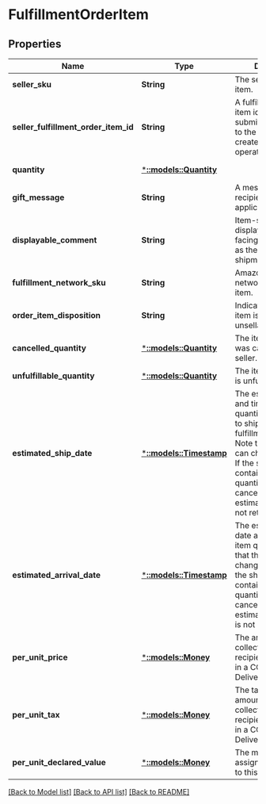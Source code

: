 # FulfillmentOrderItem

## Properties
Name | Type | Description | Notes
------------ | ------------- | ------------- | -------------
**seller_sku** | **String** | The seller SKU of the item. | [default to null]
**seller_fulfillment_order_item_id** | **String** | A fulfillment order item identifier submitted with a call to the createFulfillmentOrder operation. | [default to null]
**quantity** | [***::models::Quantity**](Quantity.md) |  | [default to null]
**gift_message** | **String** | A message to the gift recipient, if applicable. | [optional] [default to null]
**displayable_comment** | **String** | Item-specific text that displays in recipient-facing materials such as the outbound shipment packing slip. | [optional] [default to null]
**fulfillment_network_sku** | **String** | Amazon&#39;s fulfillment network SKU of the item. | [optional] [default to null]
**order_item_disposition** | **String** | Indicates whether the item is sellable or unsellable. | [optional] [default to null]
**cancelled_quantity** | [***::models::Quantity**](Quantity.md) | The item quantity that was cancelled by the seller. | [default to null]
**unfulfillable_quantity** | [***::models::Quantity**](Quantity.md) | The item quantity that is unfulfillable. | [default to null]
**estimated_ship_date** | [***::models::Timestamp**](Timestamp.md) | The estimated date and time that the item quantity is scheduled to ship from the fulfillment center. Note that this value can change over time. If the shipment that contains the item quantity has been cancelled, estimatedShipDate is not returned. | [optional] [default to null]
**estimated_arrival_date** | [***::models::Timestamp**](Timestamp.md) | The estimated arrival date and time of the item quantity. Note that this value can change over time. If the shipment that contains the item quantity has been cancelled, estimatedArrivalDate is not returned. | [optional] [default to null]
**per_unit_price** | [***::models::Money**](Money.md) | The amount to be collected from the recipient for this item in a COD (Cash On Delivery) order. | [optional] [default to null]
**per_unit_tax** | [***::models::Money**](Money.md) | The tax on the amount to be collected from the recipient for this item in a COD (Cash On Delivery) order. | [optional] [default to null]
**per_unit_declared_value** | [***::models::Money**](Money.md) | The monetary value assigned by the seller to this item. | [optional] [default to null]

[[Back to Model list]](../README.md#documentation-for-models) [[Back to API list]](../README.md#documentation-for-api-endpoints) [[Back to README]](../README.md)


